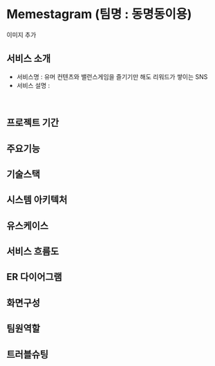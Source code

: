 # Memestagram (팀명 : 동명동이용)
이미지 추가

## 서비스 소개
* 서비스명 : 유머 컨텐츠와 밸런스게임을 즐기기만 해도 리워드가 쌓이는 SNS
* 서비스 설명 :
<br>

## 프로젝트 기간


## 주요기능


## 기술스택


## 시스템 아키텍처


## 유스케이스


## 서비스 흐름도


## ER 다이어그램


## 화면구성


## 팀원역할


## 트러블슈팅
